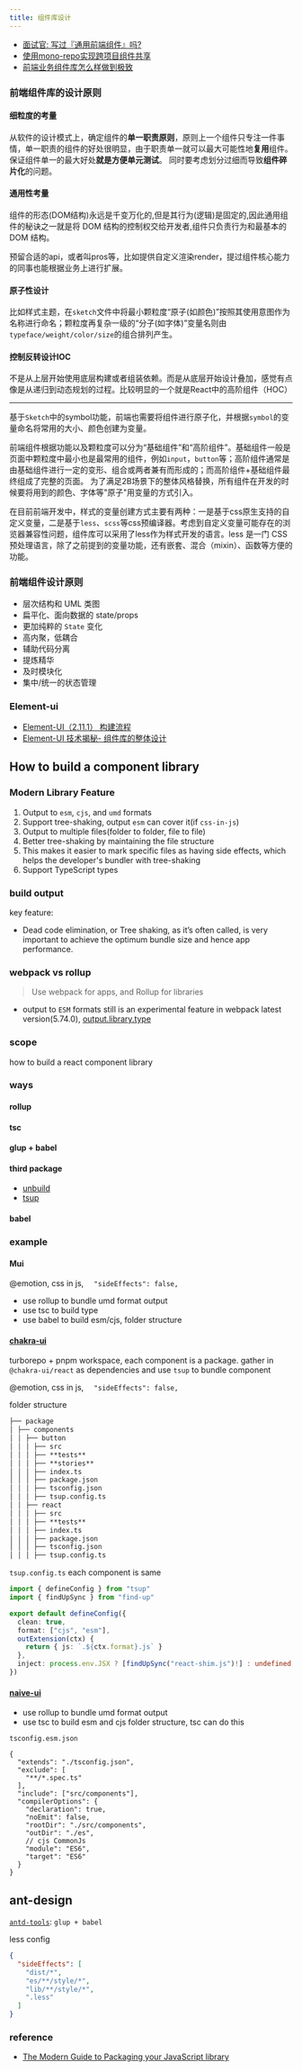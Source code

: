 ```yaml
---
title: 组件库设计
---
```



- [面试官: 写过『通用前端组件』吗?](https://www.jianshu.com/p/81128ab478e9)
- [使用mono-repo实现跨项目组件共享](https://juejin.cn/post/6913788953971654663)
- [前端业务组件库怎么样做到极致](https://mp.weixin.qq.com/s/DUDnzQWgcdrKAJeMwsmZBw)

### 前端组件库的设计原则

#### 细粒度的考量

从软件的设计模式上，确定组件的**单一职责原则**，原则上一个组件只专注一件事情，单一职责的组件的好处很明显，由于职责单一就可以最大可能性地**复用**组件。保证组件单一的最大好处**就是方便单元测试**。
同时要考虑划分过细而导致**组件碎片化**的问题。

#### 通用性考量

组件的形态(DOM结构)永远是千变万化的,但是其行为(逻辑)是固定的,因此通用组件的秘诀之一就是将 DOM 结构的控制权交给开发者,组件只负责行为和最基本的 DOM 结构。

预留合适的api，或者叫pros等，比如提供自定义渲染render，提过组件核心能力的同事也能根据业务上进行扩展。

#### 原子性设计

比如样式主题，在`sketch`文件中将最小颗粒度“原子(如颜色)”按照其使用意图作为名称进行命名；颗粒度再复杂一级的“分子(如字体)”变量名则由`typeface/weight/color/size`的组合排列产生。

#### 控制反转设计IOC

不是从上层开始使用底层构建或者组装依赖。而是从底层开始设计叠加，感觉有点像是从递归到动态规划的过程。比较明显的一个就是React中的高阶组件（HOC）

------

基于`Sketch`中的symbol功能，前端也需要将组件进行原子化，并根据`symbol`的变量命名将常用的大小、颜色创建为变量。

前端组件根据功能以及颗粒度可以分为“基础组件”和“高阶组件”。基础组件一般是页面中颗粒度中最小也是最常用的组件，例如`input`，`button`等；高阶组件通常是由基础组件进行一定的变形、组合或两者兼有而形成的；而高阶组件+基础组件最终组成了完整的页面。 为了满足2B场景下的整体风格替换，所有组件在开发的时候要将用到的颜色、字体等"原子"用变量的方式引入。

在目前前端开发中，样式的变量创建方式主要有两种：一是基于css原生支持的自定义变量，二是基于`less`、`scss`等css预编译器。考虑到自定义变量可能存在的浏览器兼容性问题，组件库可以采用了less作为样式开发的语言。less 是一门 CSS 预处理语言，除了之前提到的变量功能，还有嵌套、混合（mixin）、函数等方便的功能。


### 前端组件设计原则

- 层次结构和 UML 类图
- 扁平化、面向数据的 state/props
- 更加纯粹的 `State` 变化
- 高内聚，低耦合
- 辅助代码分离
- 提炼精华
- 及时模块化
- 集中/统一的状态管理

### Element-ui
- [Element-UI（2.11.1） 构建流程](https://juejin.cn/post/6844904003541663757)
- [Element-UI 技术揭秘- 组件库的整体设计](https://juejin.cn/post/6844903925632466951)


## How to build a component library

### Modern Library Feature

1. Output to `esm`, `cjs`, and `umd` formats
2. Support tree-shaking, output `esm` can cover it(if `css-in-js`)
3. Output to multiple files(folder to folder, file to file)
4. Better tree-shaking by maintaining the file structure
5. This makes it easier to mark specific files as having side effects, which helps the developer's bundler with tree-shaking
6. Support TypeScript types

### build output

key feature:
- Dead code elimination, or Tree shaking, as it’s often called, is very important to achieve the optimum bundle size and hence app performance.

### webpack vs rollup

> Use webpack for apps, and Rollup for libraries

- output to `ESM` formats still is an experimental feature in webpack latest version(5.74.0), [output.library.type](https://webpack.js.org/configuration/output/#type-module)

### scope

how to build a react component library

### ways 
#### rollup

#### tsc

#### glup + babel

#### third package

- [unbuild](https://github.com/unjs/unbuild)
- [tsup](https://github.com/egoist/tsup)

#### babel

### example
#### Mui

@emotion, css in js, `  "sideEffects": false,`

- use rollup to bundle umd format output
- use tsc to build type
- use babel to build esm/cjs, folder structure

#### [chakra-ui](https://github.com/chakra-ui/chakra-ui)

turborepo + pnpm workspace, each component is a package. gather in `@chakra-ui/react` as dependencies and use `tsup` to bundle component

@emotion, css in js, `  "sideEffects": false,`


folder structure
```md
├── package
│ ├── components
│ │ ├── button
│ │ │ ├── src
│ │ │ ├── **tests**
│ │ │ ├── **stories**
│ │ │ ├── index.ts
│ │ │ ├── package.json
│ │ │ ├── tsconfig.json
│ │ │ ├── tsup.config.ts
│ │ ├── react
│ │ │ ├── src
│ │ │ ├── **tests**
│ │ │ ├── index.ts
│ │ │ ├── package.json
│ │ │ ├── tsconfig.json
│ │ │ ├── tsup.config.ts
```

`tsup.config.ts` each component is same

```ts
import { defineConfig } from "tsup"
import { findUpSync } from "find-up"

export default defineConfig({
  clean: true,
  format: ["cjs", "esm"],
  outExtension(ctx) {
    return { js: `.${ctx.format}.js` }
  },
  inject: process.env.JSX ? [findUpSync("react-shim.js")!] : undefined,
})
```

#### [naive-ui](https://github.com/tusen-ai/naive-ui)

- use rollup to bundle umd format output
- use tsc to build esm and cjs folder structure, tsc can do this

`tsconfig.esm.json`
```json5
{
  "extends": "./tsconfig.json",
  "exclude": [
    "**/*.spec.ts"
  ],
  "include": ["src/components"],
  "compilerOptions": {
    "declaration": true,
    "noEmit": false,
    "rootDir": "./src/components",
    "outDir": "./es",
    // cjs CommonJs
    "module": "ES6",
    "target": "ES6"
  }
}
```

## ant-design

[`antd-tools`](https://github.com/ant-design/antd-tools): `glup + babel`

less config
```json
{
  "sideEffects": [
    "dist/*",
    "es/**/style/*",
    "lib/**/style/*",
    ".less"
  ]
}
```

### reference

- [The Modern Guide to Packaging your JavaScript library](https://github.com/frehner/modern-guide-to-packaging-js-library)
